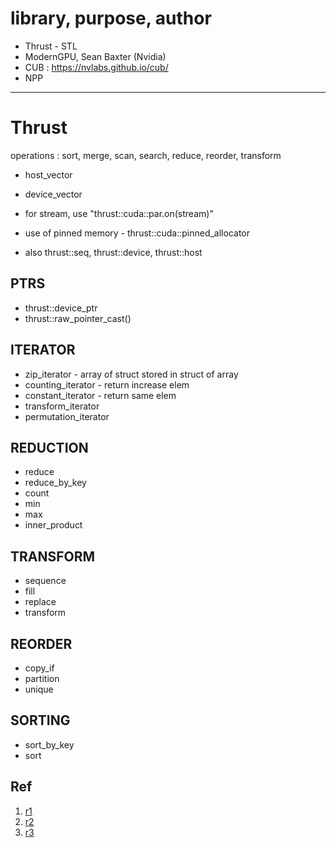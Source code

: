 
# library, purpose, author

* Thrust - STL
* ModernGPU, Sean Baxter (Nvidia)
* CUB : https://nvlabs.github.io/cub/
* NPP

------

# Thrust

operations : sort, merge, scan, search, reduce, reorder, transform

* host_vector
* device_vector

* for stream, use "thrust::cuda::par.on(stream)"
* use of pinned memory - thrust::cuda::pinned_allocator<T>

* also thrust::seq, thrust::device, thrust::host

## PTRS
* thrust::device_ptr
* thrust::raw_pointer_cast()

## ITERATOR
* zip_iterator - array of struct stored in struct of array
* counting_iterator - return increase elem
* constant_iterator - return same elem
* transform_iterator
* permutation_iterator

## REDUCTION
* reduce
* reduce_by_key
* count
* min
* max
* inner_product

## TRANSFORM
* sequence
* fill
* replace
* transform

## REORDER
* copy_if
* partition
* unique

## SORTING
* sort_by_key
* sort


## Ref
1. [r1](http://stackoverflow.com/questions/25064383/how-to-asynchronously-copy-memory-from-the-host-to-the-device-using-thrust-and-c)
2. [r2](http://stackoverflow.com/questions/24368197/getting-cuda-thrust-to-use-a-cuda-stream-of-your-choice)
3. [r3](https://thrust.github.io/doc/group__execution__policies.html)

